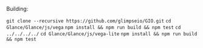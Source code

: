 
Building:

  `git clone --recursive https://github.com/glimpseio/GIO.git`
  `cd Glance/Glance/js/vega`
  `npm install && npm run build && npm test`
  `cd ../../../../`
  `cd Glance/Glance/js/vega-lite`
  `npm install && npm run build && npm test`


